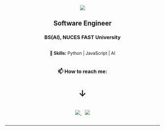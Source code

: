 <h1 align="center">
  <img src="https://readme-typing-svg.herokuapp.com/?font=Righteous&size=35&center=true&vCenter=true&width=500&height=70&duration=3000&lines=Hi+There!+👋;+I'm+Ahmed+Umer+Siddiqui!;" />
</h1>

<h2 align="center"><strong> Software Engineer </strong></h2> 
<h3 align="center"><strong> BS(AI), NUCES FAST University </strong></h3>

<br/>

<div align="center">
  <strong>🔭 Skills:</strong> Python | JavaScript | AI
</div>

<br/>

<div align="center">
  <h3>📫 How to reach me:</h3>
  <h1><strong> &#x2193 </strong></h1>
  <br/>
  <a href="https://mail.google.com/mail/?view=cm&to=ahmedumersiddiqui18@gmail.com&su=Your%20Subject&body=Your%20Message">
    <img src="https://logos-world.net/wp-content/uploads/2020/11/Gmail-Logo.png" />
  </a>
  &nbsp;&nbsp;
  <a href="https://www.linkedin.com/in/ahmedumersiddiqui/" target="_blank">
    <img src="https://img.shields.io/badge/LinkedIn-0077B5?style=for-the-badge&logo=linkedin&logoColor=white" />
  </a>
</div>

<br/>

<hr/>



